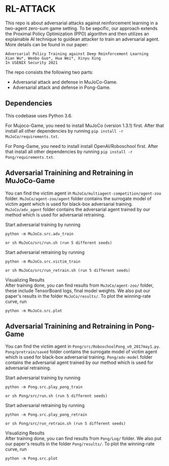 # RL-ATTACK
This repo is about adversarial attacks against reinforcement learning in a two-agent zero-sum game setting. To be sepcific, our approach extends the Proximal Policy Optimization (PPO) algorithm and then utilizes an explainable AI technique to guidean attacker to train an adversarial agent.
More details can be found in our paper:

```
Adversarial Policy Training against Deep Reinforcement Learning
Xian Wu*, Wenbo Guo*, Hua Wei*, Xinyu Xing 
In USENIX Security 2021
```

The repo consists the following two parts:  
  - Adversarial attack and defense in MuJoCo-Game.  
  - Adversarial attack and defense in Pong-Game.  

## Dependencies

This codebase uses Python 3.6.  

For Mujoco-Game, you need to install MuJoCo (version 1.3.1) first. After that install all other dependencies by running `pip install -r MuJoCo/requirements.txt`.  

For Pong-Game, you need to install install OpenAI/Roboschool first. After that install all other dependencies by running `pip install -r Pong/requirements.txt`.  

## Adversarial Trainining and Retraining in MuJoCo-Game
You can find the victim agent in `MuJoCo/multiagent-competition/agent-zoo` folder. `MuJoCo/agent-zoo/agent` folder contains the surrogate model of victim agent which is used for black-box adversarial training. `MuJoCo/adv_agent` folder contains the adversarial agent trained by our method which is used for adversarial retraining. 

Start adversarial training by running 
```
python -m MuJoCo.src.adv_train

or sh MuJoCo/src/run.sh (run 5 different seeds)
```
Start adversarial retraining by running
```
python -m MuJoCo.src.victim_train

or sh MuJoCo/src/run_retrain.sh (run 5 different seeds)
```
Visualizing Results  
After training done, you can find results from `MuJoCo/agent-zoo/` folder, these include TensorBoard logs, final model weights. 
We also put our paper's results in the folder `MuJoCo/results/`.
To plot the winning-rate curve, run
```
python -m MuJoCo.src.plot
```

## Adversarial Trainining and Retraining in Pong-Game
You can find the victim agent in `Pong/src/RoboschoolPong_v0_2017may1.py`. `Pong/pretrain/saved` folder contains the surrogate model of victim agent which is used for black-box adversarial training. `Pong/adv-model` folder contains the adversarial agent trained by our method which is used for adversarial retraining. 

Start adversarial training by running 
```
python -m Pong.src.play_pong_train

or sh Pong/src/run.sh (run 5 different seeds)
```
Start adversarial retraining by running
```
python -m Pong.src.play_pong_retrain

or sh Pong/src/run_retrain.sh (run 5 different seeds)
```
Visualizing Results  
After training done, you can find results from `Pong/Log/` folder. We also put our paper's results in the folder `Pong/results/`. To plot the winning-rate curve, run
```
python -m Pong.src.plot
```

